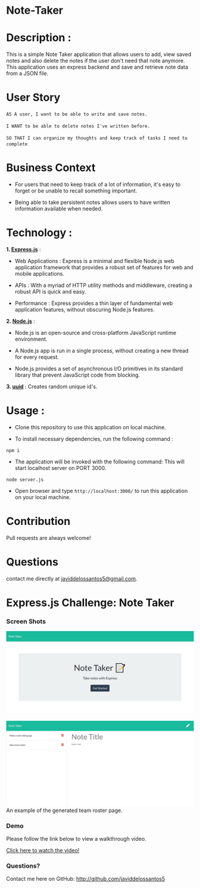 # Note-Taker

# Description :

This is a simple Note Taker application that allows users to add, view saved notes and also delete the notes if the user don't need that note anymore. This application uses an express backend and save and retrieve note data from a JSON file.


# User Story

```
AS A user, I want to be able to write and save notes.

I WANT to be able to delete notes I've written before.

SO THAT I can organize my thoughts and keep track of tasks I need to complete
```

# Business Context

* For users that need to keep track of a lot of information, it's easy to forget or be unable to recall something important. 

* Being able to take persistent notes allows users to have written information available when needed.


# Technology :

**1. [Express.js](https://expressjs.com/)** :

* Web Applications : Express is a minimal and flexible Node.js web application framework that provides a robust set of features for web and mobile applications.

* APIs : With a myriad of HTTP utility methods and middleware, creating a robust API is quick and easy.

* Performance : Express provides a thin layer of fundamental web application features, without obscuring Node.js features.

**2. [Node.js](https://nodejs.org/en/)** : 

* Node.js is an open-source and cross-platform JavaScript runtime environment. 

* A Node.js app is run in a single process, without creating a new thread for every request. 

* Node.js provides a set of asynchronous I/O primitives in its standard library that prevent JavaScript code from blocking.

**3. [uuid](https://www.npmjs.com/package/uuid)** : Creates random unique id's.

# Usage :

* Clone this repository to use this application on local machine.

* To install necessary dependencies, run the following command :

```
npm i
```

* The application will be invoked with the following command: This will start localhost server on PORT 3000.

```
node server.js
```

* Open browser and type `http://localhost:3000/` to run this application on your local machine.

# Contribution

Pull requests are always welcome!

# Questions

contact me directly at [javiddelossantos5@gmail.com](mailto:javiddelossantos5@gmail.com).

# Express.js Challenge: Note Taker


### Screen Shots

![App Screenshot](./public/assets/images/Screenshot_01.png)
<br/><br/>
![Page Screenshot](./public/assets/images/Screenshot_02.png)
An example of the generated team roster page.

### Demo
Please follow the link below to view a walkthrough video.

<a href="https://drive.google.com/file/d/11wxswdCGaVLzZBhTIBex6YYgkdCT6Cbw/view?usp=sharing" target="_blank">Click here to watch the video!</a>

### Questions?

Contact me here on GitHub: http://github.com/javiddelossantos5
